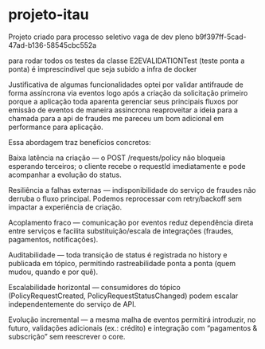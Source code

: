 # projeto-itau
Projeto criado para processo seletivo vaga de dev pleno
b9f397ff-5cad-47ad-b136-58545cbc552a

para rodar todos os testes da classe E2EVALIDATIONTest (teste ponta a ponta) é imprescindivel que seja subido a infra de docker

Justificativa de algumas funcionalidades
optei por validar antifraude de forma assíncrona via eventos logo após a criação da solicitação primeiro porque a aplicação toda 
aparenta gerenciar seus principais fluxos por emissão de eventos de maneira assincrona reaproveitar a ideia para a chamada para a api
de fraudes me pareceu um bom adicional em performance para aplicação.

Essa abordagem traz benefícios concretos:

Baixa latência na criação — o POST /requests/policy não bloqueia esperando terceiros; o cliente recebe o requestId imediatamente e pode acompanhar a evolução do status.

Resiliência a falhas externas — indisponibilidade do serviço de fraudes não derruba o fluxo principal. Podemos reprocessar com retry/backoff sem impactar a experiência de criação.

Acoplamento fraco — comunicação por eventos reduz dependência direta entre serviços e facilita substituição/escala de integrações (fraudes, pagamentos, notificações).

Auditabilidade — toda transição de status é registrada no history e publicada em tópico, permitindo rastreabilidade ponta a ponta (quem mudou, quando e por quê).

Escalabilidade horizontal — consumidores do tópico (PolicyRequestCreated, PolicyRequestStatusChanged) podem escalar independentemente do serviço de API.

Evolução incremental — a mesma malha de eventos permitirá introduzir, no futuro, validações adicionais (ex.: crédito) e integração com “pagamentos & subscrição” sem reescrever o core.